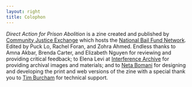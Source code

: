 ```yaml
---
layout: right
title: Colophon
---
```


_Direct Action for Prison Abolition_ is a zine created and published by [Community Justice Exchange](https://www.communityjusticeexchange.org/) which hosts the [National Bail Fund Network](https://www.communityjusticeexchange.org/nbfn-directory). Edited by Puck Lo, Rachel Foran, and Zohra Ahmed. Endless thanks to Amna Akbar, Brenda Carter, and Elizabeth Nguyen for reviewing and providing critical feedback; to Elena Levi at [Interference Archive](https://interferencearchive.org/) for providing archival images and materials; and to [Neta Bomani](https://netabomani.com) for designing and developing the print and web versions of the zine with a special thank you to [Tim Burcham](https://www.clearblur.org/) for technical support.